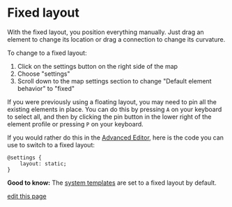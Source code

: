 # Fixed layout

With the fixed layout, you position everything manually. Just drag an element to change its location or drag a connection to change its curvature.

To change to a fixed layout:

1. Click on the settings button <i class="fa fa-sliders"></i> on the right side of the map
2. Choose "settings"
3. Scroll down to the map settings section to change "Default element behavior" to "fixed"

If you were previously using a floating layout, you may need to pin all the existing elements in place. You can do this by pressing `A` on your keyboard to select all, and then by clicking the pin button in the lower right of the element profile or pressing `P` on your keyboard.

If you would rather do this in the [Advanced Editor](https://docs.kumu.io/overview/basic-vs-advanced-editor.html#advanced-editor), here is the code you can use to switch to a fixed layout:

```
@settings {
    layout: static;
}
```

**Good to know:** The [system templates](https://docs.kumu.io/guides/templates.html#system-template) are set to a fixed layout by default.

<span class="edit-link"><a href="https://github.com/kumu/docs/blob/master/guides/layouts/fixed.md" target="_blank"><i class="fa fa-github"></i> edit this page</a></span>
